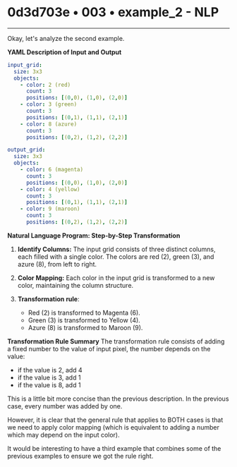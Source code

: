 # 0d3d703e • 003 • example_2 - NLP

---
Okay, let's analyze the second example.

**YAML Description of Input and Output**

```yaml
input_grid:
  size: 3x3
  objects:
    - color: 2 (red)
      count: 3
      positions: [(0,0), (1,0), (2,0)]
    - color: 3 (green)
      count: 3
      positions: [(0,1), (1,1), (2,1)]
    - color: 8 (azure)
      count: 3
      positions: [(0,2), (1,2), (2,2)]

output_grid:
  size: 3x3
  objects:
    - color: 6 (magenta)
      count: 3
      positions: [(0,0), (1,0), (2,0)]
    - color: 4 (yellow)
      count: 3
      positions: [(0,1), (1,1), (2,1)]
    - color: 9 (maroon)
      count: 3
      positions: [(0,2), (1,2), (2,2)]
```

**Natural Language Program: Step-by-Step Transformation**

1.  **Identify Columns:** The input grid consists of three distinct columns, each filled with a single color. The colors are red (2), green (3), and azure (8), from left to right.

2.  **Color Mapping:** Each color in the input grid is transformed to a new color, maintaining the column structure.

3. **Transformation rule**:
    -   Red (2) is transformed to Magenta (6).
    -   Green (3) is transformed to Yellow (4).
    -   Azure (8) is transformed to Maroon (9).

**Transformation Rule Summary**
The transformation rule consists of adding a fixed number to the value of input pixel, the number depends on the value:
- if the value is 2, add 4
- if the value is 3, add 1
- if the value is 8, add 1

This is a little bit more concise than the previous description. In the previous case, every number was added by one.

However, it is clear that the general rule that applies to BOTH cases is that we need to apply color mapping (which is equivalent to adding a number which may depend on the input color).

It would be interesting to have a third example that combines some of the previous examples to ensure we got the rule right.

